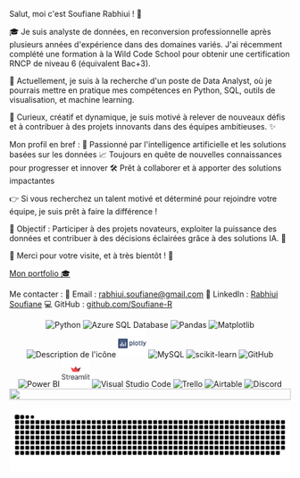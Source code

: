 Salut, moi c'est Soufiane Rabhiui ! 👋

🎓 Je suis analyste de données, en reconversion professionnelle après plusieurs années d'expérience dans des domaines variés. J'ai récemment complété une formation à la Wild Code School pour obtenir une certification RNCP de niveau 6 (équivalent Bac+3).

🚀 Actuellement, je suis à la recherche d'un poste de Data Analyst, où je pourrais mettre en pratique mes compétences en Python, SQL, outils de visualisation, et machine learning.

💪 Curieux, créatif et dynamique, je suis motivé à relever de nouveaux défis et à contribuer à des projets innovants dans des équipes ambitieuses. ✨

Mon profil en bref :
🤖 Passionné par l'intelligence artificielle et les solutions basées sur les données
📈 Toujours en quête de nouvelles connaissances pour progresser et innover
🛠️ Prêt à collaborer et à apporter des solutions impactantes

👉 Si vous recherchez un talent motivé et déterminé pour rejoindre votre équipe, je suis prêt à faire la différence !

🎯 Objectif : Participer à des projets novateurs, exploiter la puissance des données et contribuer à des décisions éclairées grâce à des solutions IA. 🚀

🙏 Merci pour votre visite, et à très bientôt ! 🌟

[Mon portfolio 🎓](https://soufiane-rabhiui-portfolio.streamlit.app/)

Me contacter :
📧 Email : rabhiui.soufiane@gmail.com
🔗 LinkedIn : [Rabhiui Soufiane](https://www.linkedin.com/in/soufiane-rabhiui-72a314309/)
💻 GitHub : [github.com/Soufiane-R](https://github.com/Soufiane-R)

<div align="center">

<div align="center"> 


  <img src="https://cdn.jsdelivr.net/gh/devicons/devicon@latest/icons/python/python-original-wordmark.svg" alt="Python" width="50" height="50" />
  <img src="https://cdn.jsdelivr.net/gh/devicons/devicon@latest/icons/azuresqldatabase/azuresqldatabase-original.svg" alt="Azure SQL Database" width="50" height="50" />
  <img src="https://cdn.jsdelivr.net/gh/devicons/devicon@latest/icons/pandas/pandas-original-wordmark.svg" alt="Pandas" width="50" height="50" />
  <img src="https://cdn.jsdelivr.net/gh/devicons/devicon@latest/icons/matplotlib/matplotlib-original-wordmark.svg" alt="Matplotlib" width="50" height="50" />
  <img src="https://user-images.githubusercontent.com/315810/92254613-279c8000-ee9f-11ea-9b73-5622a7d95f3f.png" alt="Description de l'icône" width="50" height="50" />
  <img src="https://github.com/devicons/devicon/blob/master/icons/plotly/plotly-original-wordmark.svg" alt="Plotly" width="50" height="50" />
  <img src="https://upload.wikimedia.org/wikipedia/fr/6/62/MySQL.svg" alt="MySQL" width="50" height="50" />
  <img src="https://cdn.jsdelivr.net/gh/devicons/devicon@latest/icons/scikitlearn/scikitlearn-original.svg" alt="scikit-learn" width="50" height="50" />
  <img src="https://upload.wikimedia.org/wikipedia/commons/9/91/Octicons-mark-github.svg" alt="GitHub" width="50" height="50" />
  <img src="https://github.com/microsoft/PowerBI-Icons/raw/main/PNG/Power-BI.png" alt="Power BI" width="38" height="38" />
  <img src="https://raw.githubusercontent.com/devicons/devicon/master/icons/streamlit/streamlit-original-wordmark.svg" alt="Streamlit" width="50" height="50" />
  <img src="https://upload.wikimedia.org/wikipedia/commons/9/9a/Visual_Studio_Code_1.35_icon.svg" alt="Visual Studio Code" width="50" height="50" />
  <img src="https://upload.wikimedia.org/wikipedia/en/8/8c/Trello_logo.svg" alt="Trello" width="50" height="50" />
  <img src="https://upload.wikimedia.org/wikipedia/commons/4/4b/Airtable_Logo.svg" alt="Airtable" width="50" height="50" />
  <img src="https://upload.wikimedia.org/wikipedia/fr/4/4f/Discord_Logo_sans_texte.svg" alt="Discord" width="50" height="50" />
  
</div>

<img src="https://i.imgur.com/dBaSKWF.gif" height="20" width="100%">
 <div align="center">
          
 </div>
  
![snake gif](https://github.com/victoria-1989/victoria-1989/blob/output/github-contribution-grid-snake.svg)



